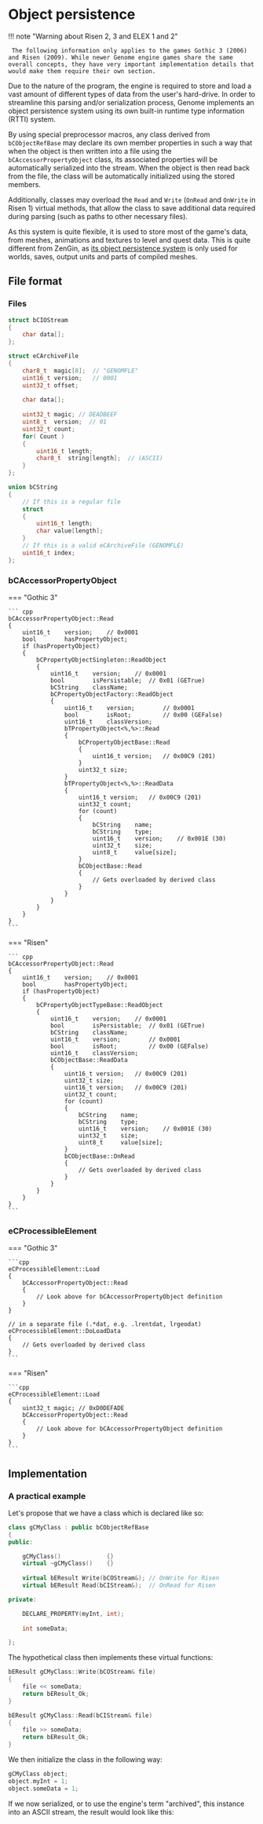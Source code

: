 # Object persistence

!!! note "Warning about Risen 2, 3 and ELEX 1 and 2"

	 The following information only applies to the games Gothic 3 (2006) and Risen (2009). While newer Genome engine games share the same overall concepts, they have very important implementation details that would make them require their own section.

Due to the nature of the program, the engine is required to store and load a vast amount of different types of data from the user's hard-drive. In order to streamline this parsing and/or serialization process, Genome implements an object persistence system using its own built-in runtime type information (RTTI) system.

By using special preprocessor macros, any class derived from `bCObjectRefBase` may declare its own member properties in such a way that when the object is then written into a file using the `bCAccessorPropertyObject` class, its associated properties will be automatically serialized into the stream. When the object is then read back from the file, the class will be automatically initialized using the stored members.

Additionally, classes may overload the `Read` and `Write` (`OnRead` and `OnWrite` in Risen 1) virtual methods, that allow the class to save additional data required during parsing (such as paths to other necessary files).

As this system is quite flexible, it is used to store most of the game's data, from meshes, animations and textures to level and quest data. This is quite different from ZenGin, as [its object persistence system](ObjectPersistence.md) is only used for worlds, saves, output units and parts of compiled meshes.

## File format

### Files

``` cpp
struct bCIOStream
{
	char data[];
};
```

``` cpp
struct eCArchiveFile
{
	char8_t  magic[8];  // "GENOMFLE"
	uint16_t version;   // 0001
	uint32_t offset;
	
	char data[];
	
	uint32_t magic;	// DEADBEEF
	uint8_t  version;  // 01
	uint32_t count;
	for( Count )
	{
		uint16_t length;
		char8_t  string[length];  // (ASCII)
	}
};
```

``` cpp
union bCString
{
	// If this is a regular file
	struct
	{
		uint16_t length;
		char value[length];
	}
	// If this is a valid eCArchiveFile (GENOMFLE)
	uint16_t index;
};
```


### bCAccessorPropertyObject

=== "Gothic 3"

	``` cpp
	bCAccessorPropertyObject::Read 
	{
		uint16_t	version;	// 0x0001
		bool		hasPropertyObject;
		if (hasPropertyObject)
		{
			bCPropertyObjectSingleton::ReadObject
			{
				uint16_t	version;	// 0x0001
				bool		isPersistable;	// 0x01 (GETrue)
				bCString	className;
				bCPropertyObjectFactory::ReadObject
				{
					uint16_t	version;		// 0x0001
					bool		isRoot;			// 0x00 (GEFalse)
					uint16_t	classVersion;
					bTPropertyObject<%,%>::Read
					{
						bCPropertyObjectBase::Read
						{
							uint16_t version;	// 0x00C9 (201)
						}
						uint32_t size;
					}
					bTPropertyObject<%,%>::ReadData
					{
						uint16_t version;	// 0x00C9 (201)
						uint32_t count;
						for (count)
						{
							bCString	name;
							bCString	type;
							uint16_t	version;	// 0x001E (30)
							uint32_t	size;
							uint8_t		value[size];
						}
						bCObjectBase::Read
						{
							// Gets overloaded by derived class
						}
					}
				}
			}
		}
	}
	```

=== "Risen"

	``` cpp
	bCAccessorPropertyObject::Read 
	{
		uint16_t	version;	// 0x0001
		bool		hasPropertyObject;
		if (hasPropertyObject)
		{
			bCPropertyObjectTypeBase::ReadObject
			{
				uint16_t	version;	// 0x0001
				bool		isPersistable;	// 0x01 (GETrue)
				bCString	className;
				uint16_t	version;		// 0x0001
				bool		isRoot;			// 0x00 (GEFalse)
				uint16_t	classVersion;
				bCObjectBase::ReadData
				{
					uint16_t version;	// 0x00C9 (201)
					uint32_t size;
					uint16_t version;	// 0x00C9 (201)
					uint32_t count;
					for (count)
					{
						bCString	name;
						bCString	type;
						uint16_t	version;	// 0x001E (30)
						uint32_t	size;
						uint8_t		value[size];
					}
					bCObjectBase::OnRead
					{
						// Gets overloaded by derived class
					}
				}
			}
		}
	}
	```

### eCProcessibleElement


=== "Gothic 3"

	```cpp
	eCProcessibleElement::Load 
	{
		bCAccessorPropertyObject::Read
		{
			// Look above for bCAccessorPropertyObject definition
		}
	}
	
	// in a separate file (.*dat, e.g. .lrentdat, lrgeodat)
	eCProcessibleElement::DoLoadData
	{
		// Gets overloaded by derived class
	}
	```

=== "Risen"

	```cpp
	eCProcessibleElement::Load
	{
		uint32_t magic; // 0xD0DEFADE
		bCAccessorPropertyObject::Read
		{
			// Look above for bCAccessorPropertyObject definition
		}
	}
	```

## Implementation

### A practical example

Let's propose that we have a class which is declared like so:

```cpp
class gCMyClass : public bCObjectRefBase
{
public:

	gCMyClass()				{}
	virtual ~gCMyClass()	{}
		
	virtual bEResult Write(bCOStream&); // OnWrite for Risen
	virtual bEResult Read(bCIStream&);  // OnRead for Risen

private:

	DECLARE_PROPERTY(myInt, int);
	
	int someData;

};

```

The hypothetical class then implements these virtual functions:

```cpp
bEResult gCMyClass::Write(bCOStream& file)
{
	file << someData;
	return bEResult_Ok;
}

bEResult gCMyClass::Read(bCIStream& file)
{
	file >> someData;
	return bEResult_Ok;
}

```

We then initialize the class in the following way:

```cpp
gCMyClass object;
object.myInt = 1;
object.someData = 1;
```

If we now serialized, or to use the engine's term "archived", this instance into an ASCII stream, the result would look like this:

```

```
